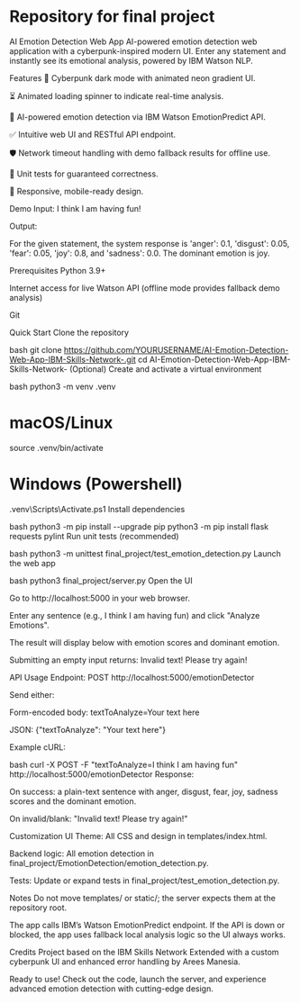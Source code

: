 # Repository for final project
AI Emotion Detection Web App
AI-powered emotion detection web application with a cyberpunk-inspired modern UI. Enter any statement and instantly see its emotional analysis, powered by IBM Watson NLP.

Features
🎨 Cyberpunk dark mode with animated neon gradient UI.

⏳ Animated loading spinner to indicate real-time analysis.

🧠 AI-powered emotion detection via IBM Watson EmotionPredict API.

✅ Intuitive web UI and RESTful API endpoint.

🛡️ Network timeout handling with demo fallback results for offline use.

🔬 Unit tests for guaranteed correctness.

📱 Responsive, mobile-ready design.

Demo
Input:
I think I am having fun!

Output:

For the given statement, the system response is 'anger': 0.1, 'disgust': 0.05, 'fear': 0.05, 'joy': 0.8, and 'sadness': 0.0.
The dominant emotion is joy.

Prerequisites
Python 3.9+

Internet access for live Watson API (offline mode provides fallback demo analysis)

Git

Quick Start
Clone the repository

bash
git clone https://github.com/YOURUSERNAME/AI-Emotion-Detection-Web-App-IBM-Skills-Network-.git
cd AI-Emotion-Detection-Web-App-IBM-Skills-Network-
(Optional) Create and activate a virtual environment

bash
python3 -m venv .venv
# macOS/Linux
source .venv/bin/activate
# Windows (Powershell)
.venv\Scripts\Activate.ps1
Install dependencies

bash
python3 -m pip install --upgrade pip
python3 -m pip install flask requests pylint
Run unit tests (recommended)

bash
python3 -m unittest final_project/test_emotion_detection.py
Launch the web app

bash
python3 final_project/server.py
Open the UI

Go to http://localhost:5000 in your web browser.

Enter any sentence (e.g., I think I am having fun) and click "Analyze Emotions".

The result will display below with emotion scores and dominant emotion.

Submitting an empty input returns: Invalid text! Please try again!

API Usage
Endpoint:
POST http://localhost:5000/emotionDetector

Send either:

Form-encoded body: textToAnalyze=Your text here

JSON: {"textToAnalyze": "Your text here"}

Example cURL:

bash
curl -X POST -F "textToAnalyze=I think I am having fun" http://localhost:5000/emotionDetector
Response:

On success: a plain-text sentence with anger, disgust, fear, joy, sadness scores and the dominant emotion.

On invalid/blank: "Invalid text! Please try again!"

Customization
UI Theme: All CSS and design in templates/index.html.

Backend logic: All emotion detection in final_project/EmotionDetection/emotion_detection.py.

Tests: Update or expand tests in final_project/test_emotion_detection.py.

Notes
Do not move templates/ or static/; the server expects them at the repository root.

The app calls IBM’s Watson EmotionPredict endpoint. If the API is down or blocked, the app uses fallback local analysis logic so the UI always works.

Credits
Project based on the IBM Skills Network
Extended with a custom cyberpunk UI and enhanced error handling by Arees Manesia.

Ready to use! Check out the code, launch the server, and experience advanced emotion detection with cutting-edge design.
